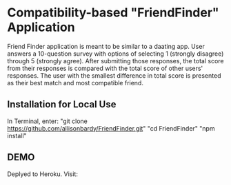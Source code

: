 # Compatibility-based "FriendFinder" Application

Friend Finder application is meant to be similar to a daating app. User answers a 10-question survey with options of selecting 1 (strongly disagree) through 5 (strongly agree). After submitting those responses, the total score from their responses is compared with the total score of other users' responses. The user with the smallest difference in total score is presented as their best match and most compatible friend. 

## Installation for Local Use
In Terminal, enter:
"git clone https://github.com/allisonbardy/FriendFinder.git"
"cd FriendFinder"
"npm install"

## DEMO
 
 Deplyed to Heroku. Visit: 

